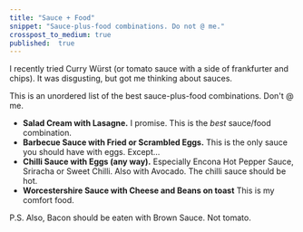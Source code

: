 ```yaml
---
title: "Sauce + Food"
snippet: "Sauce-plus-food combinations. Do not @ me."
crosspost_to_medium: true
published:  true
---
```


I recently tried Curry Würst (or tomato sauce with a side of frankfurter and chips). It was disgusting, but got me thinking about sauces. 

This is an unordered list of the best sauce-plus-food combinations. Don't @ me.

* **Salad Cream with Lasagne.** I promise. This is the _best_ sauce/food combination. 
* **Barbecue Sauce with Fried or Scrambled Eggs.** This is the only sauce you should have with eggs. Except...
* **Chilli Sauce with Eggs (any way).** Especially Encona Hot Pepper Sauce, Sriracha or Sweet Chilli. Also with Avocado. The chilli sauce should be hot.
* **Worcestershire Sauce with Cheese and Beans on toast** This is my comfort food.

P.S. Also, Bacon should be eaten with Brown Sauce. Not tomato.